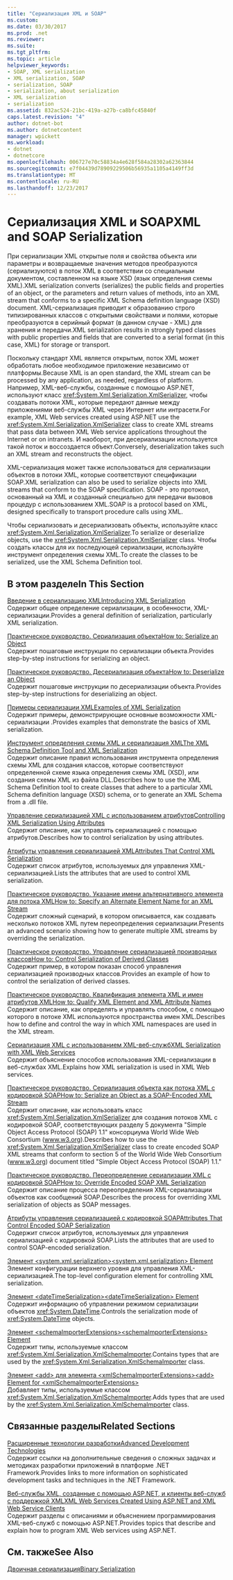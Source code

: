 ```yaml
---
title: "Сериализация XML и SOAP"
ms.custom: 
ms.date: 03/30/2017
ms.prod: .net
ms.reviewer: 
ms.suite: 
ms.tgt_pltfrm: 
ms.topic: article
helpviewer_keywords:
- SOAP, XML serialization
- XML serialization, SOAP
- serialization, SOAP
- serialization, about serialization
- XML serialization
- serialization
ms.assetid: 832ac524-21bc-419a-a27b-ca8bfc45840f
caps.latest.revision: "4"
author: dotnet-bot
ms.author: dotnetcontent
manager: wpickett
ms.workload:
- dotnet
- dotnetcore
ms.openlocfilehash: 006727e70c58834a4e628f584a28302a62363844
ms.sourcegitcommit: e7f04439d78909229506b56935a1105a4149ff3d
ms.translationtype: MT
ms.contentlocale: ru-RU
ms.lasthandoff: 12/23/2017
---
```

# <a name="xml-and-soap-serialization"></a><span data-ttu-id="6f7bc-102">Сериализация XML и SOAP</span><span class="sxs-lookup"><span data-stu-id="6f7bc-102">XML and SOAP Serialization</span></span>
<span data-ttu-id="6f7bc-103">При сериализации XML открытые поля и свойства объекта или параметры и возвращаемые значения методов преобразуются (сериализуются) в поток XML в соответствии со специальным документом, составленном на языке XSD (язык определения схемы XML).</span><span class="sxs-lookup"><span data-stu-id="6f7bc-103">XML serialization converts (serializes) the public fields and properties of an object, or the parameters and return values of methods, into an XML stream that conforms to a specific XML Schema definition language (XSD) document.</span></span> <span data-ttu-id="6f7bc-104">XML-сериализация приводит к образованию строго типизированных классов с открытыми свойствами и полями, которые преобразуются в серийный формат (в данном случае - XML) для хранения и передачи.</span><span class="sxs-lookup"><span data-stu-id="6f7bc-104">XML serialization results in strongly typed classes with public properties and fields that are converted to a serial format (in this case, XML) for storage or transport.</span></span>  
  
 <span data-ttu-id="6f7bc-105">Поскольку стандарт XML является открытым, поток XML может обработать любое необходимое приложение независимо от платформы.</span><span class="sxs-lookup"><span data-stu-id="6f7bc-105">Because XML is an open standard, the XML stream can be processed by any application, as needed, regardless of platform.</span></span> <span data-ttu-id="6f7bc-106">Например, XML-веб-службы, созданные с помощью ASP.NET, используют класс <xref:System.Xml.Serialization.XmlSerializer>, чтобы создавать потоки XML, которые передают данные между приложениями веб-службы XML через Интернет или интрасети.</span><span class="sxs-lookup"><span data-stu-id="6f7bc-106">For example, XML Web services created using ASP.NET use the <xref:System.Xml.Serialization.XmlSerializer> class to create XML streams that pass data between XML Web service applications throughout the Internet or on intranets.</span></span> <span data-ttu-id="6f7bc-107">И наоборот, при десериализации используется такой поток и воссоздается объект.</span><span class="sxs-lookup"><span data-stu-id="6f7bc-107">Conversely, deserialization takes such an XML stream and reconstructs the object.</span></span>  
  
 <span data-ttu-id="6f7bc-108">XML-сериализация может также использоваться для сериализации объектов в потоки XML, которые соответствуют спецификации SOAP.</span><span class="sxs-lookup"><span data-stu-id="6f7bc-108">XML serialization can also be used to serialize objects into XML streams that conform to the SOAP specification.</span></span> <span data-ttu-id="6f7bc-109">SOAP - это протокол, основанный на XML и созданный специально для передачи вызовов процедур с использованием XML.</span><span class="sxs-lookup"><span data-stu-id="6f7bc-109">SOAP is a protocol based on XML, designed specifically to transport procedure calls using XML.</span></span>  
  
 <span data-ttu-id="6f7bc-110">Чтобы сериализовать и десериализовать объекты, используйте класс <xref:System.Xml.Serialization.XmlSerializer>.</span><span class="sxs-lookup"><span data-stu-id="6f7bc-110">To serialize or deserialize objects, use the <xref:System.Xml.Serialization.XmlSerializer> class.</span></span> <span data-ttu-id="6f7bc-111">Чтобы создать классы для их последующей сериализации, используйте инструмент определения схемы XML.</span><span class="sxs-lookup"><span data-stu-id="6f7bc-111">To create the classes to be serialized, use the XML Schema Definition tool.</span></span>  
  
## <a name="in-this-section"></a><span data-ttu-id="6f7bc-112">В этом разделе</span><span class="sxs-lookup"><span data-stu-id="6f7bc-112">In This Section</span></span>  
 [<span data-ttu-id="6f7bc-113">Введение в сериализацию XML</span><span class="sxs-lookup"><span data-stu-id="6f7bc-113">Introducing XML Serialization</span></span>](../../../docs/standard/serialization/introducing-xml-serialization.md)  
 <span data-ttu-id="6f7bc-114">Содержит общее определение сериализации, в особенности, XML-сериализации.</span><span class="sxs-lookup"><span data-stu-id="6f7bc-114">Provides a general definition of serialization, particularly XML serialization.</span></span>  
  
 [<span data-ttu-id="6f7bc-115">Практическое руководство. Сериализация объекта</span><span class="sxs-lookup"><span data-stu-id="6f7bc-115">How to: Serialize an Object</span></span>](../../../docs/standard/serialization/how-to-serialize-an-object.md)  
 <span data-ttu-id="6f7bc-116">Содержит пошаговые инструкции по сериализации объекта.</span><span class="sxs-lookup"><span data-stu-id="6f7bc-116">Provides step-by-step instructions for serializing an object.</span></span>  
  
 [<span data-ttu-id="6f7bc-117">Практическое руководство. Десериализация объекта</span><span class="sxs-lookup"><span data-stu-id="6f7bc-117">How to: Deserialize an Object</span></span>](../../../docs/standard/serialization/how-to-deserialize-an-object.md)  
 <span data-ttu-id="6f7bc-118">Содержит пошаговые инструкции по десериализации объекта.</span><span class="sxs-lookup"><span data-stu-id="6f7bc-118">Provides step-by-step instructions for deserializing an object.</span></span>  
  
 [<span data-ttu-id="6f7bc-119">Примеры сериализации XML</span><span class="sxs-lookup"><span data-stu-id="6f7bc-119">Examples of XML Serialization</span></span>](../../../docs/standard/serialization/examples-of-xml-serialization.md)  
 <span data-ttu-id="6f7bc-120">Содержит примеры, демонстрирующие основные возможности XML-сериализации .</span><span class="sxs-lookup"><span data-stu-id="6f7bc-120">Provides examples that demonstrate the basics of XML serialization.</span></span>  
  
 [<span data-ttu-id="6f7bc-121">Инструмент определения схемы XML и сериализация XML</span><span class="sxs-lookup"><span data-stu-id="6f7bc-121">The XML Schema Definition Tool and XML Serialization</span></span>](../../../docs/standard/serialization/the-xml-schema-definition-tool-and-xml-serialization.md)  
 <span data-ttu-id="6f7bc-122">Содержит описание правил использования инструмента определения схемы XML для создания классов, которые соответствуют определенной схеме языка определения схемы XML (XSD), или создания схемы XML из файла DLL.</span><span class="sxs-lookup"><span data-stu-id="6f7bc-122">Describes how to use the XML Schema Definition tool to create classes that adhere to a particular XML Schema definition language (XSD) schema, or to generate an XML Schema from a .dll file.</span></span>  
  
 [<span data-ttu-id="6f7bc-123">Управление сериализацией XML с использованием атрибутов</span><span class="sxs-lookup"><span data-stu-id="6f7bc-123">Controlling XML Serialization Using Attributes</span></span>](../../../docs/standard/serialization/controlling-xml-serialization-using-attributes.md)  
 <span data-ttu-id="6f7bc-124">Содержит описание, как управлять сериализацией с помощью атрибутов.</span><span class="sxs-lookup"><span data-stu-id="6f7bc-124">Describes how to control serialization by using attributes.</span></span>  
  
 [<span data-ttu-id="6f7bc-125">Атрибуты управления сериализацией XML</span><span class="sxs-lookup"><span data-stu-id="6f7bc-125">Attributes That Control XML Serialization</span></span>](../../../docs/standard/serialization/attributes-that-control-xml-serialization.md)  
 <span data-ttu-id="6f7bc-126">Содержит список атрибутов, используемых для управления XML-сериализацией.</span><span class="sxs-lookup"><span data-stu-id="6f7bc-126">Lists the attributes that are used to control XML serialization.</span></span>  
  
 [<span data-ttu-id="6f7bc-127">Практическое руководство. Указание имени альтернативного элемента для потока XML</span><span class="sxs-lookup"><span data-stu-id="6f7bc-127">How to: Specify an Alternate Element Name for an XML Stream</span></span>](../../../docs/standard/serialization/how-to-specify-an-alternate-element-name-for-an-xml-stream.md)  
 <span data-ttu-id="6f7bc-128">Содержит сложный сценарий, в котором описывается, как создавать несколько потоков XML путем переопределения сериализации.</span><span class="sxs-lookup"><span data-stu-id="6f7bc-128">Presents an advanced scenario showing how to generate multiple XML streams by overriding the serialization.</span></span>  
  
 [<span data-ttu-id="6f7bc-129">Практическое руководство. Управление сериализацией производных классов</span><span class="sxs-lookup"><span data-stu-id="6f7bc-129">How to: Control Serialization of Derived Classes</span></span>](../../../docs/standard/serialization/how-to-control-serialization-of-derived-classes.md)  
 <span data-ttu-id="6f7bc-130">Содержит пример, в котором показан способ управления сериализацией производных классов.</span><span class="sxs-lookup"><span data-stu-id="6f7bc-130">Provides an example of how to control the serialization of derived classes.</span></span>  
  
 [<span data-ttu-id="6f7bc-131">Практическое руководство. Квалификация элемента XML и имен атрибутов XML</span><span class="sxs-lookup"><span data-stu-id="6f7bc-131">How to: Qualify XML Element and XML Attribute Names</span></span>](../../../docs/standard/serialization/how-to-qualify-xml-element-and-xml-attribute-names.md)  
 <span data-ttu-id="6f7bc-132">Содержит описание, как определять и управлять способом, с помощью которого в потоке XML используются пространства имен XML.</span><span class="sxs-lookup"><span data-stu-id="6f7bc-132">Describes how to define and control the way in which XML namespaces are used in the XML stream.</span></span>  
  
 [<span data-ttu-id="6f7bc-133">Сериализация XML с использованием XML-веб-служб</span><span class="sxs-lookup"><span data-stu-id="6f7bc-133">XML Serialization with XML Web Services</span></span>](../../../docs/standard/serialization/xml-serialization-with-xml-web-services.md)  
 <span data-ttu-id="6f7bc-134">Содержит объяснение способов использования XML-сериализации в веб-службах XML.</span><span class="sxs-lookup"><span data-stu-id="6f7bc-134">Explains how XML serialization is used in XML Web services.</span></span>  
  
 [<span data-ttu-id="6f7bc-135">Практическое руководство. Сериализация объекта как потока XML с кодировкой SOAP</span><span class="sxs-lookup"><span data-stu-id="6f7bc-135">How to: Serialize an Object as a SOAP-Encoded XML Stream</span></span>](../../../docs/standard/serialization/how-to-serialize-an-object-as-a-soap-encoded-xml-stream.md)  
 <span data-ttu-id="6f7bc-136">Содержит описание, как использовать класс <xref:System.Xml.Serialization.XmlSerializer> для создания потоков XML с кодировкой SOAP, соответствующих разделу 5 документа "Simple Object Access Protocol (SOAP) 1.1" консорциума World Wide Web Consortium (www.w3.org).</span><span class="sxs-lookup"><span data-stu-id="6f7bc-136">Describes how to use the <xref:System.Xml.Serialization.XmlSerializer> class to create encoded SOAP XML streams that conform to section 5 of the World Wide Web Consortium (www.w3.org) document titled "Simple Object Access Protocol (SOAP) 1.1."</span></span>  
  
 [<span data-ttu-id="6f7bc-137">Практическое руководство. Переопределение сериализации XML с кодировкой SOAP</span><span class="sxs-lookup"><span data-stu-id="6f7bc-137">How to: Override Encoded SOAP XML Serialization</span></span>](../../../docs/standard/serialization/how-to-override-encoded-soap-xml-serialization.md)  
 <span data-ttu-id="6f7bc-138">Содержит описание процесса переопределения XML-сериализации объектов как сообщений SOAP.</span><span class="sxs-lookup"><span data-stu-id="6f7bc-138">Describes the process for overriding XML serialization of objects as SOAP messages.</span></span>  
  
 [<span data-ttu-id="6f7bc-139">Атрибуты управления сериализацией с кодировкой SOAP</span><span class="sxs-lookup"><span data-stu-id="6f7bc-139">Attributes That Control Encoded SOAP Serialization</span></span>](../../../docs/standard/serialization/attributes-that-control-encoded-soap-serialization.md)  
 <span data-ttu-id="6f7bc-140">Содержит список атрибутов, используемых для управления сериализацией с кодировкой SOAP.</span><span class="sxs-lookup"><span data-stu-id="6f7bc-140">Lists the attributes that are used to control SOAP-encoded serialization.</span></span>  
  
 [<span data-ttu-id="6f7bc-141">Элемент \<system.xml.serialization></span><span class="sxs-lookup"><span data-stu-id="6f7bc-141">\<system.xml.serialization> Element</span></span>](../../../docs/standard/serialization/system-xml-serialization-element.md)  
 <span data-ttu-id="6f7bc-142">Элемент конфигурации верхнего уровня для управления XML-сериализацией.</span><span class="sxs-lookup"><span data-stu-id="6f7bc-142">The top-level configuration element for controlling XML serialization.</span></span>  
  
 [<span data-ttu-id="6f7bc-143">Элемент \<dateTimeSerialization></span><span class="sxs-lookup"><span data-stu-id="6f7bc-143">\<dateTimeSerialization> Element</span></span>](../../../docs/standard/serialization/datetimeserialization-element.md)  
 <span data-ttu-id="6f7bc-144">Содержит информацию об управлении режимом сериализации объектов <xref:System.DateTime>.</span><span class="sxs-lookup"><span data-stu-id="6f7bc-144">Controls the serialization mode of <xref:System.DateTime> objects.</span></span>  
  
 [<span data-ttu-id="6f7bc-145">Элемент \<schemaImporterExtensions></span><span class="sxs-lookup"><span data-stu-id="6f7bc-145">\<schemaImporterExtensions> Element</span></span>](../../../docs/standard/serialization/schemaimporterextensions-element.md)  
 <span data-ttu-id="6f7bc-146">Содержит типы, используемые классом <xref:System.Xml.Serialization.XmlSchemaImporter>.</span><span class="sxs-lookup"><span data-stu-id="6f7bc-146">Contains types that are used by the <xref:System.Xml.Serialization.XmlSchemaImporter> class.</span></span>  
  
 [<span data-ttu-id="6f7bc-147">Элемент \<add> для элемента \<xmlSchemaImporterExtensions></span><span class="sxs-lookup"><span data-stu-id="6f7bc-147">\<add> Element for \<xmlSchemaImporterExtensions></span></span>](../../../docs/standard/serialization/add-element-for-xmlschemaimporterextensions.md)  
 <span data-ttu-id="6f7bc-148">Добавляет типы, используемые классом <xref:System.Xml.Serialization.XmlSchemaImporter>.</span><span class="sxs-lookup"><span data-stu-id="6f7bc-148">Adds types that are used by the <xref:System.Xml.Serialization.XmlSchemaImporter> class.</span></span>  
  
## <a name="related-sections"></a><span data-ttu-id="6f7bc-149">Связанные разделы</span><span class="sxs-lookup"><span data-stu-id="6f7bc-149">Related Sections</span></span>  
 [<span data-ttu-id="6f7bc-150">Расширенные технологии разработки</span><span class="sxs-lookup"><span data-stu-id="6f7bc-150">Advanced Development Technologies</span></span>](http://msdn.microsoft.com/en-us/c4a7e341-f0c6-4df4-a74f-223387ac6e4e)  
 <span data-ttu-id="6f7bc-151">Содержит ссылки на дополнительные сведения о сложных задачах и методиках разработки приложений в платформе .NET Framework.</span><span class="sxs-lookup"><span data-stu-id="6f7bc-151">Provides links to more information on sophisticated development tasks and techniques in the .NET Framework.</span></span>  
  
 [<span data-ttu-id="6f7bc-152">Веб-службы XML, созданные с помощью ASP.NET, и клиенты веб-служб с поддержкой XML</span><span class="sxs-lookup"><span data-stu-id="6f7bc-152">XML Web Services Created Using ASP.NET and XML Web Service Clients</span></span>](http://msdn.microsoft.com/en-us/1e64af78-d705-4384-b08d-591a45f4379c)  
 <span data-ttu-id="6f7bc-153">Содержит разделы с описаниями и объяснением программирования XML-веб-служб с помощью ASP.NET.</span><span class="sxs-lookup"><span data-stu-id="6f7bc-153">Provides topics that describe and explain how to program XML Web services using ASP.NET.</span></span>  
  
## <a name="see-also"></a><span data-ttu-id="6f7bc-154">См. также</span><span class="sxs-lookup"><span data-stu-id="6f7bc-154">See Also</span></span>  
 [<span data-ttu-id="6f7bc-155">Двоичная сериализация</span><span class="sxs-lookup"><span data-stu-id="6f7bc-155">Binary Serialization</span></span>](../../../docs/standard/serialization/binary-serialization.md)
